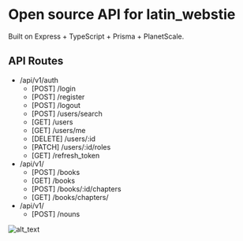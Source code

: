 # Open source API for latin_webstie

Built on Express + TypeScript + Prisma + PlanetScale.

## API Routes

-   /api/v1/auth
    -   [POST] /login
    -   [POST] /register
    -   [POST] /logout
    -   [POST] /users/search
    -   [GET] /users
    -   [GET] /users/me
    -   [DELETE] /users/:id
    -   [PATCH] /users/:id/roles
    -   [GET] /refresh_token
-   /api/v1/
    -   [POST] /books
    -   [GET] /books
    -   [POST] /books/:id/chapters
    -   [GET] /books/chapters/
-   /api/v1/
    -   [POST] /nouns

![alt_text](https://www.wykop.pl/cdn/c3201142/comment_1615839749rg57FUv9adkBCDs740QMe5,w400.jpg)
